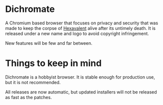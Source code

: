 # Dichromate
A Chromium based browser that focuses on privacy and security that was made to keep the corpse of [Hexavalent](https://github.com/Hexavalent-Browser/Hexavalent-Archive) alive after its untimely death. It is released under a new name and logo to avoid copyright infringement. 

New features will be few and far between. 

# Things to keep in mind

Dichromate is a hobbyist browser. It is stable enough for production use, but it is not recommended.

All releases are now automatic, but updated installers will not be released as fast as the patches. 